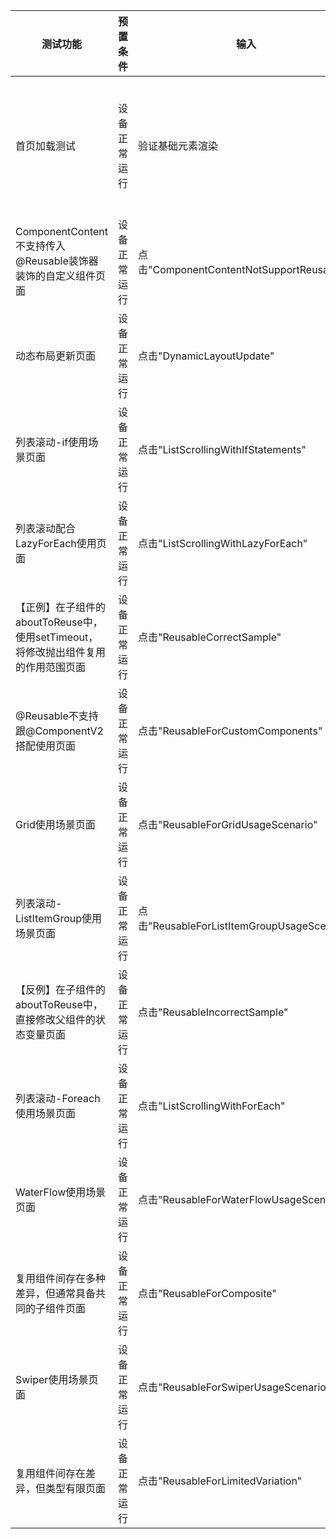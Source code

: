 | 测试功能                              | 预置条件     | 输入                   | 预期输出      | 测试结果 |
|-----------------------------------| ------------ | ---------------------- |-----------| -------- |
| 首页加载测试                            | 设备正常运行 | 验证基础元素渲染       | 检查标题和列表组件 | Pass     |
| ComponentContent不支持传入\@Reusable装饰器装饰的自定义组件页面 | 设备正常运行 | 点击"ComponentContentNotSupportReusable" | 页面加载成功    | Pass     |
| 动态布局更新页面 | 设备正常运行 | 点击"DynamicLayoutUpdate" | 页面加载成功    | Pass     |
| 列表滚动-if使用场景页面 | 设备正常运行 | 点击"ListScrollingWithIfStatements" | 页面加载成功    | Pass     |
| 列表滚动配合LazyForEach使用页面 | 设备正常运行 | 点击"ListScrollingWithLazyForEach" | 页面加载成功    | Pass     |
| 【正例】在子组件的aboutToReuse中，使用setTimeout，将修改抛出组件复用的作用范围页面 | 设备正常运行 | 点击"ReusableCorrectSample" | 页面加载成功    | Pass     |
| \@Reusable不支持跟\@ComponentV2搭配使用页面 | 设备正常运行 | 点击"ReusableForCustomComponents" | 页面加载成功    | Pass     |
| Grid使用场景页面 | 设备正常运行 | 点击"ReusableForGridUsageScenario" | 页面加载成功    | Pass     |
| 列表滚动-ListItemGroup使用场景页面 | 设备正常运行 | 点击"ReusableForListItemGroupUsageScenario" | 页面加载成功    | Pass     |
| 【反例】在子组件的aboutToReuse中，直接修改父组件的状态变量页面 | 设备正常运行 | 点击"ReusableIncorrectSample" | 页面加载成功    | Pass     |
| 列表滚动-Foreach使用场景页面 | 设备正常运行 | 点击"ListScrollingWithForEach" | 页面加载成功    | Pass     |
| WaterFlow使用场景页面 | 设备正常运行 | 点击"ReusableForWaterFlowUsageScenario" | 页面加载成功    | Pass     |
| 复用组件间存在多种差异，但通常具备共同的子组件页面 | 设备正常运行 | 点击"ReusableForComposite" | 页面加载成功    | Pass     |
| Swiper使用场景页面 | 设备正常运行 | 点击"ReusableForSwiperUsageScenario" | 页面加载成功    | Pass     |
| 复用组件间存在差异，但类型有限页面 | 设备正常运行 | 点击"ReusableForLimitedVariation" | 页面加载成功    | Pass     |





